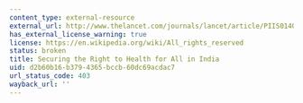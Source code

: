 ```yaml
---
content_type: external-resource
external_url: http://www.thelancet.com/journals/lancet/article/PIIS0140-6736(10)62182-4/
has_external_license_warning: true
license: https://en.wikipedia.org/wiki/All_rights_reserved
status: broken
title: Securing the Right to Health for All in India
uid: d2b60b16-b379-4365-bccb-60dc69acdac7
url_status_code: 403
wayback_url: ''
---
```

